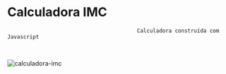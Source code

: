 # Calculadora IMC
                                             Calculadora construída com Javascript
<br>

![calculadora-imc](https://user-images.githubusercontent.com/98432757/190013168-bab74d4c-d835-4731-ac87-21b805ad8fae.PNG)
